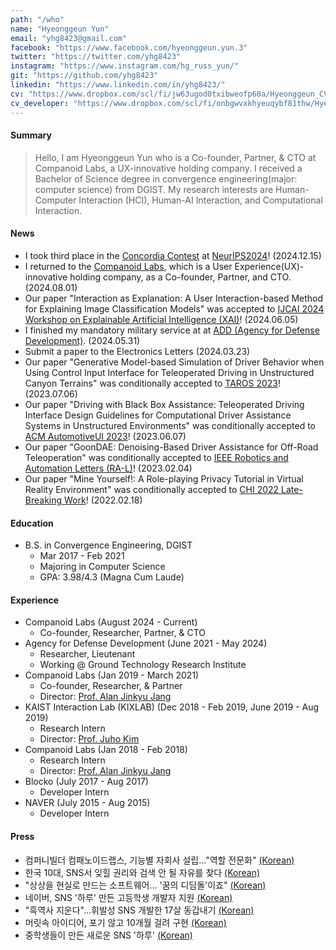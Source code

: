 ```yaml
---
path: "/who"
name: "Hyeonggeun Yun"
email: "yhg8423@gmail.com"
facebook: "https://www.facebook.com/hyeonggeun.yun.3"
twitter: "https://twitter.com/yhg8423"
instagram: "https://www.instagram.com/hg_russ_yun/"
git: "https://github.com/yhg8423"
linkedin: "https://www.linkedin.com/in/yhg8423/"
cv: "https://www.dropbox.com/scl/fi/jw63ugod0txibweofp60a/Hyeonggeun_CV_short_version.pdf?rlkey=9h7mdesnb1nr2tb5xx09uepnc&dl=0"
cv_developer: "https://www.dropbox.com/scl/fi/onbgwvxkhyeuqybf81thw/Hyeonggeun_CV-SW-_240327.pdf?rlkey=wq7jk4wovf8t5ycpgav3hi7he&dl=0"
---
```


#### Summary
> Hello, I am Hyeonggeun Yun who is a Co-founder, Partner, & CTO at Companoid Labs, a UX-innovative holding company. I received a Bachelor of Science degree in convergence engineering(major: computer science) from DGIST.
My research interests are Human-Computer Interaction (HCI), Human-AI Interaction, and Computational Interaction.
<!-- Especially, I want to study a society where humans and computers live together. -->


#### News
- I took third place in the [Concordia Contest](https://www.cooperativeai.com/contests/concordia-2024) at [NeurIPS2024](https://neurips.cc/Conferences/2024)! (2024.12.15)
- I returned to the [Companoid Labs](http://companoid.io/), which is a User Experience(UX)-innovative holding company, as a Co-founder, Partner, and CTO. (2024.08.01)
- Our paper "Interaction as Explanation: A User Interaction-based Method for Explaining Image Classification Models" was accepted to [IJCAI 2024 Workshop on Explainable Artificial Intelligence (XAI)]([https://taros-conference.org/](https://sites.google.com/view/xai2024/))! (2024.06.05)
- I finished my mandatory military service at at [ADD (Agency for Defense Development)](http://www.add.re.kr). (2024.05.31)
- Submit a paper to the Electronics Letters (2024.03.23)
- Our paper "Generative Model-based Simulation of Driver Behavior when Using Control Input Interface for Teleoperated Driving in Unstructured Canyon Terrains" was conditionally accepted to [TAROS 2023](https://taros-conference.org/)! (2023.07.06)
- Our paper "Driving with Black Box Assistance: Teleoperated Driving Interface Design Guidelines for Computational Driver Assistance Systems in Unstructured Environments" was conditionally accepted to [ACM AutomotiveUI 2023](https://www.auto-ui.org/23/)! (2023.06.07)
- Our paper "GoonDAE: Denoising-Based Driver Assistance for Off-Road Teleoperation" was conditionally accepted to [IEEE Robotics and Automation Letters (RA-L)](https://www.ieee-ras.org/publications/ra-l)! (2023.02.04)
- Our paper "Mine Yourself!: A Role-playing Privacy Tutorial in Virtual Reality Environment" was conditionally accepted to [CHI 2022 Late-Breaking Work](https://chi2022.acm.org/)! (2022.02.18)
<!--
- I started my research career at [ADD (Agency for Defense Development)](http://www.add.re.kr) for my mandatory military service. (2021.06.01)
- I received B.S degree (magna cum laude) in convergence engineering (major: computer science) from DGIST! (2021.02.17)
- Our UGRP (Undergraduate Group Research Program) won an excellent prize (2nd place)! (2021.02.03)
- I joined [Companoid Labs](http://companoid.io/), which is a User Experience (UX) Research-based Company builder, as Co-founder, Researcher and Partner. (2020.12.11)
- Our poster paper "Chatbot with Touch and Graphics: An Interaction of Users for Emotional Expression and Turn-taking" was also conditionally accepted to [CUI 2020 Posters & Demos](https://cui2020.com/posters-demos/)! (2020.05.15)
- Our position paper "Chatbot with Touch and Graphics: An Interaction of Users for Emotional Expression and Turn-taking" was accepted to [CUI@CHI workshop](http://www.speechinteraction.org/CHI2020/) at [CHI 2020](https://chi2020.acm.org/)! (2020.02.26)
- Our UGRP (Undergraduate Group Research Program) won an encouragement prize! (2020.01.16)
- Summer internship at [KIXLAB (KAIST Interaction Lab)](https://www.kixlab.org/) (2019.06.27)
- Our Work-in-Progress paper "Supporting Instruction of Formulaic Sequences Using Videos at Scale" was accepted to [L@S 2019](https://learningatscale.acm.org/)! (2019.05.02)
- Winter internship at [KIXLAB (KAIST Interaction Lab)](https://www.kixlab.org/) (2018.12.26)
- Taking a Summer Session at UC Berkeley (2018.06.18)
- Winter internship at [Companoid Labs](http://companoid.io/) (2018.01.02)
-->

#### Education
- B.S. in Convergence Engineering, DGIST
    - Mar 2017 - Feb 2021
    - Majoring in Computer Science
    - GPA: 3.98/4.3 (Magna Cum Laude)


#### Experience
- Companoid Labs (August 2024 - Current)
    - Co-founder, Researcher, Partner, & CTO
- Agency for Defense Development (June 2021 - May 2024)
    - Researcher, Lieutenant
    - Working @ Ground Technology Research Institute
- Companoid Labs (Jan 2019 - March 2021)
    - Co-founder, Researcher, & Partner
    - Director: [Prof. Alan Jinkyu Jang](http://alanjang.com/)
- KAIST Interaction Lab (KIXLAB) (Dec 2018 - Feb 2019, June 2019 - Aug 2019)
    - Research Intern
    - Director: [Prof. Juho Kim](http://juhokim.com/)
- Companoid Labs (Jan 2018 - Feb 2018)
    - Research Intern
    - Director: [Prof. Alan Jinkyu Jang](http://alanjang.com/)
- Blocko (July 2017 - Aug 2017)
    - Developer Intern
- NAVER (July 2015 - Aug 2015)
    - Developer Intern


#### Press
- 컴퍼니빌더 컴패노이드랩스, 기능별 자회사 설립…"역할 전문화" [(Korean)](https://n.news.naver.com/mnews/article/008/0005087093?sid=101)
- 한국 10대, SNS서 잊힐 권리와 검색 안 될 자유를 찾다 [(Korean)](http://news.naver.com/main/read.nhn?mode=LSD&mid=sec&sid1=103&oid=469&aid=0000064052)
- "상상을 현실로 만드는 소프트웨어... '꿈의 디딤돌'이죠" [(Korean)](https://news.chosun.com/site/data/html_dir/2015/03/29/2015032901897.html)
- 네이버, SNS '하루' 만든 고등학생 개발자 지원 [(Korean)](http://news.naver.com/main/read.nhn?mode=LSD&mid=sec&sid1=105&oid=001&aid=0006956623)
- "흑역사 지운다"…휘발성 SNS 개발한 17살 동갑내기 [(Korean)](http://www.newsis.com/ar_detail/view.html?ar_id=NISX20140704_0013026943&cID=10201&pID=10200)
- 머릿속 아이디어, 포기 않고 10개월 걸려 구현 [(Korean)](http://www.hani.co.kr/arti/society/schooling/627624.html)
- 중학생들이 만든 새로운 SNS '하루' [(Korean)](http://www.ohmynews.com/NWS_Web/View/at_pg.aspx?CNTN_CD=A0001958424)
